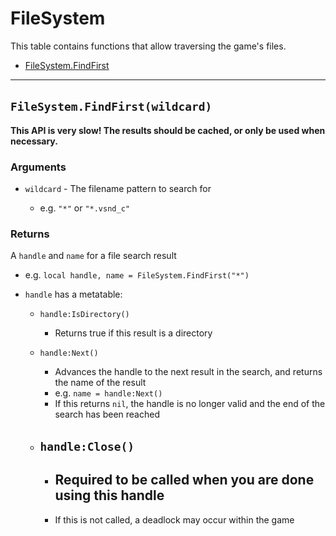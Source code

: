 # FileSystem

This table contains functions that allow traversing the game's files.

* [FileSystem.FindFirst](https://hake.me/docs/systems/filesystem#filesystem-findfirst-wildcard)

---

## `FileSystem.FindFirst(wildcard)`​

**This API is very slow! The results should be cached, or only be used when necessary.**

### Arguments

* ​`wildcard`​ - The filename pattern to search for

  * e.g. `"*"`​ or `"*.vsnd_c"`​

### Returns

A `handle`​ and `name`​ for a file search result

* e.g. `local handle, name = FileSystem.FindFirst("*")`​
* ​`handle`​ has a metatable:

  * ​`handle:IsDirectory()`​

    * Returns true if this result is a directory
  * ​`handle:Next()`​

    * Advances the handle to the next result in the search, and returns the name of the result
    * e.g. `name = handle:Next()`​
    * If this returns `nil`​, the handle is no longer valid and the end of the search has been reached
  * ## `handle:Close()`​

    * ## **Required to be called when you are done using this handle**
    * If this is not called, a deadlock may occur within the game
